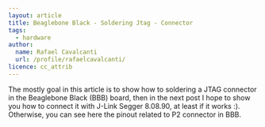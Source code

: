 ```yaml
---
layout: article
title: Beaglebone Black - Soldering Jtag - Connector 
tags:
  - hardware
author:
  name: Rafael Cavalcanti
  url: /profile/rafaelcavalcanti/
licence: cc_attrib
---
```


The mostly goal in this article is to show how to soldering a JTAG connector in the Beaglebone Black (BBB) board, then in the next post I hope to show you how to connect it with J-Link Segger 8.08.90, at least if it works :). Otherwise, you can see here the pinout related to P2 connector in BBB.